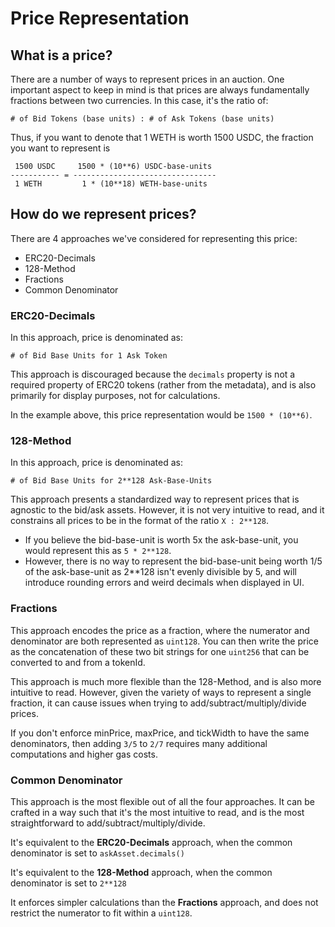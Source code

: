 # Price Representation

## What is a price?

There are a number of ways to represent prices in an auction. One important aspect to keep in mind is that prices are always fundamentally fractions between two currencies. In this case, it's the ratio of:
```
# of Bid Tokens (base units) : # of Ask Tokens (base units)
```

Thus, if you want to denote that 1 WETH is worth 1500 USDC, the fraction you want to represent is
```
 1500 USDC     1500 * (10**6) USDC-base-units
----------- = --------------------------------
 1 WETH         1 * (10**18) WETH-base-units
``` 

## How do we represent prices?

There are 4 approaches we've considered for representing this price:
- ERC20-Decimals
- 128-Method
- Fractions
- Common Denominator

### ERC20-Decimals
In this approach, price is denominated as:
```
# of Bid Base Units for 1 Ask Token
```
This approach is discouraged because the `decimals` property is not a required property of ERC20 tokens (rather from the metadata), and is also primarily for display purposes, not for calculations.

In the example above, this price representation would be `1500 * (10**6)`.

### 128-Method
In this approach, price is denominated as:
```
# of Bid Base Units for 2**128 Ask-Base-Units
```
This approach presents a standardized way to represent prices that is agnostic to the bid/ask assets. 
However, it is not very intuitive to read, and it constrains all prices to be in the format of the ratio `X : 2**128`.
- If you believe the bid-base-unit is worth 5x the ask-base-unit, you would represent this as `5 * 2**128`.
- However, there is no way to represent the bid-base-unit being worth 1/5 of the ask-base-unit as 2**128 isn't evenly divisible by 5, and will introduce rounding errors and weird decimals when displayed in UI. 

### Fractions
This approach encodes the price as a fraction, where the numerator and denominator are both represented as `uint128`.
You can then write the price as the concatenation of these two bit strings for one `uint256` that can be converted to and from a tokenId.

This approach is much more flexible than the 128-Method, and is also more intuitive to read. However, given the variety of ways to represent a single fraction, it can cause issues when trying to add/subtract/multiply/divide prices.

If you don't enforce minPrice, maxPrice, and tickWidth to have the same denominators, then adding `3/5` to `2/7` requires many additional computations and higher gas costs.

### Common Denominator
This approach is the most flexible out of all the four approaches. It can be crafted in a way such that it's the most intuitive to read, and is the most straightforward to add/subtract/multiply/divide.

It's equivalent to the **ERC20-Decimals** approach, when the common denominator is set to `askAsset.decimals()`

It's equivalent to the **128-Method** approach, when the common denominator is set to `2**128`

It enforces simpler calculations than the **Fractions** approach, and does not restrict the numerator to fit within a `uint128`. 